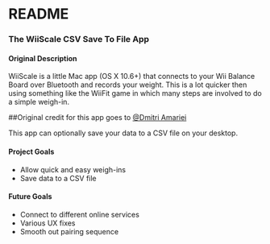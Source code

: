# README

### The WiiScale CSV Save To File App

#### Original Description
WiiScale is a little Mac app (OS X 10.6+) that connects to your Wii Balance Board over Bluetooth and records your weight. This is a lot quicker then using something like the WiiFit game in which many steps are involved to do a simple weigh-in.

##Original credit for this app goes to [@Dmitri Amariei](https://github.com/damariei)

This app can optionally save your data to a CSV file on your desktop.

#### Project Goals
- Allow quick and easy weigh-ins
- Save data to a CSV file


#### Future Goals
- Connect to different online services
- Various UX fixes
- Smooth out pairing sequence
